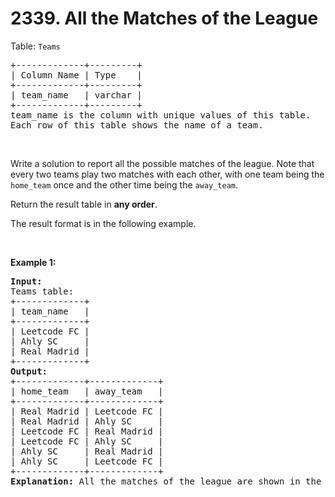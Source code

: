 # 2339. All the Matches of the League

<p>Table: <code>Teams</code></p>

<pre>
+-------------+---------+
| Column Name | Type    |
+-------------+---------+
| team_name   | varchar |
+-------------+---------+
team_name is the column with unique values of this table.
Each row of this table shows the name of a team.
</pre>

<p>&nbsp;</p>

<p>Write a solution to report&nbsp;all the possible matches of the league. Note that every two teams play two matches with each other, with one team being the <code>home_team</code> once and the other time being the <code>away_team</code>.</p>

<p>Return the result table in <strong>any order</strong>.</p>

<p>The&nbsp;result format is in the following example.</p>

<p>&nbsp;</p>
<p><strong class="example">Example 1:</strong></p>

<pre>
<strong>Input:</strong> 
Teams table:
+-------------+
| team_name   |
+-------------+
| Leetcode FC |
| Ahly SC     |
| Real Madrid |
+-------------+
<strong>Output:</strong> 
+-------------+-------------+
| home_team   | away_team   |
+-------------+-------------+
| Real Madrid | Leetcode FC |
| Real Madrid | Ahly SC     |
| Leetcode FC | Real Madrid |
| Leetcode FC | Ahly SC     |
| Ahly SC     | Real Madrid |
| Ahly SC     | Leetcode FC |
+-------------+-------------+
<strong>Explanation:</strong> All the matches of the league are shown in the table.
</pre>
